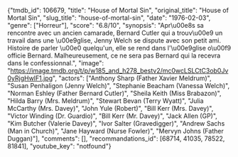 {"tmdb_id": 106679, "title": "House of Mortal Sin", "original_title": "House of Mortal Sin", "slug_title": "house-of-mortal-sin", "date": "1976-02-03", "genre": ["Horreur"], "score": "6.8/10", "synopsis": "Apr\u00e8s sa rencontre avec un ancien camarade, Bernard Cutler qui a trouv\u00e9 un travail dans une \u00e9glise, Jenny Welch se dispute avec son petit ami.  Histoire de parler \u00e0 quelqu'un, elle se rend dans l'\u00e9glise o\u00f9 officie Bernard. Malheureusement, ce ne sera pas Bernard qui la recevra dans le confessionnal.", "image": "https://image.tmdb.org/t/p/w185_and_h278_bestv2/mc0wcLSLCtC3ob0Jv0yRjgHwlF1.jpg", "actors": ["Anthony Sharp (Father Xavier Meldrum)", "Susan Penhaligon (Jenny Welch)", "Stephanie Beacham (Vanessa Welch)", "Norman Eshley (Father Bernard Cutler)", "Sheila Keith (Miss Brabazon)", "Hilda Barry (Mrs. Meldrum)", "Stewart Bevan (Terry Wyatt)", "Julia McCarthy (Mrs. Davey)", "John Yule (Robert)", "Bill Kerr (Mrs. Davey)", "Victor Winding (Dr. Guardio)", "Bill Kerr (Mr. Davey)", "Jack Allen (GP)", "Kim Butcher (Valerie Davey)", "Ivor Salter (Gravedigger)", "Andrew Sachs (Man in Church)", "Jane Hayward (Nurse Fowler)", "Mervyn Johns (Father Duggan)"], "comments": [], "recommandations_id": [68714, 41035, 78522, 81841], "youtube_key": "notfound"}